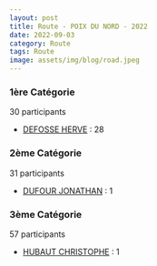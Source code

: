 ```yaml
---
layout: post
title: Route - POIX DU NORD - 2022
date: 2022-09-03
category: Route
tags: Route
image: assets/img/blog/road.jpeg
---
```


### 1ère Catégorie
30 participants
- [DEFOSSE HERVE](https://teamspecializedlille.cc/coureurs/defosseherve) : 28

### 2ème Catégorie
31 participants
- [DUFOUR JONATHAN](https://teamspecializedlille.cc/coureurs/dufourjonathan) : 1

### 3ème Catégorie
57 participants
- [HUBAUT CHRISTOPHE](https://teamspecializedlille.cc/coureurs/hubautchristophe) : 1

